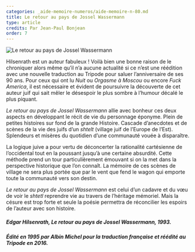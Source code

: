 ```yaml
---
categories: _aide-memoire-numeros/aide-memoire-n-80.md
title: Le retour au pays de Jossel Wassermann
type: article
credits: Par Jean-Paul Bonjean
order: 7
---
```

![Le retour au pays de Jossel Wassermann](/assets/uploads/am-80-le-retour-au-pays-de-jossel-wassermann.jpg)

Hilsenrath est un auteur fabuleux ! Voilà bien une bonne raison de le chroniquer alors même qu’il n’a aucune actualité si ce n’est une réédition avec une nouvelle traduction au Tripode pour saluer l’anniversaire de ses 90 ans. Pour ceux qui ont lu _Nuit_ ou _Orgasme à Moscou_ ou encore _Fuck America_, il est nécessaire et évident de poursuivre la découverte de cet auteur juif qui sait mêler le désespoir le plus sombre à l’humour décalé le plus piquant.

_Le retour au pays de Jossel Wassermann_ allie avec bonheur ces deux aspects en développant le récit de vie du personnage éponyme. Plein de petites histoires sur fond de la grande Histoire. Cascade d’anecdotes et de scènes de la vie des juifs d’un _shtelt_ (village juif de l’Europe de l’Est). Splendeurs et misères du quotidien d’une communauté vouée à disparaître.

La logique juive a pour vertu de déconcerter la rationalité cartésienne de l’occidental tout en la poussant jusqu’à une certaine absurdité. Cette méthode prend un tour particulièrement émouvant si on la met dans la perspective historique que l’on connaît. La mémoire de ces scènes de village ne sera plus portée que par le vent que fend le wagon qui emporte toute la communauté vers son destin.

_Le retour au pays de Jossel Wassermann_ est celui d’un cadavre et du vœu de voir le _shtetl_ reprendre vie au travers de l’héritage mémoriel. Mais la césure est trop forte et seule la poésie permettra de réconcilier les espoirs de l’auteur avec son histoire.

##### Edgar Hilsenrath, _Le retour au pays de Jossel Wassermann_, 1993.

##### Édité en 1995 par Albin Michel pour la traduction française et réédité au Tripode en 2016.
